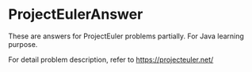 # ProjectEulerAnswer
These are answers for ProjectEuler problems partially. For Java learning purpose. 

For detail problem description, refer to https://projecteuler.net/
